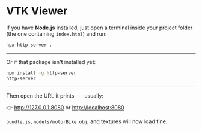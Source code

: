# VTK Viewer

If you have **Node.js** installed, just open a terminal inside your project folder
(the one containing `index.html`) and run:

``` bash
npx http-server .
```

------------------------------------------------------------------------

Or if that package isn't installed yet:

``` bash
npm install -g http-server
http-server .
```

------------------------------------------------------------------------

Then open the URL it prints --- usually:

👉 <http://127.0.0.1:8080> or <http://localhost:8080>

`bundle.js`, `models/motorBike.obj`, and textures will now load fine.
